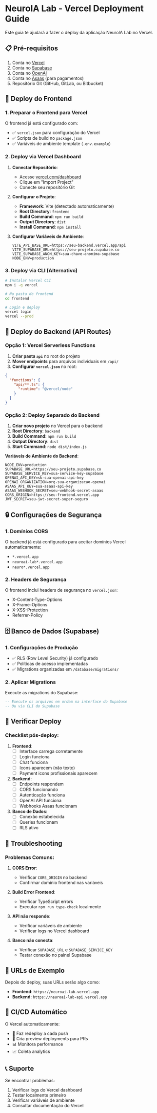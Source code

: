 # NeuroIA Lab - Vercel Deployment Guide

Este guia te ajudará a fazer o deploy da aplicação NeuroIA Lab no Vercel.

## 📋 Pré-requisitos

1. Conta no [Vercel](https://vercel.com)
2. Conta no [Supabase](https://supabase.com) 
3. Conta no [OpenAI](https://platform.openai.com)
4. Conta no [Asaas](https://www.asaas.com) (para pagamentos)
5. Repositório Git (GitHub, GitLab, ou Bitbucket)

## 🚀 Deploy do Frontend

### 1. Preparar o Frontend para Vercel

O frontend já está configurado com:
- ✅ `vercel.json` para configuração do Vercel
- ✅ Scripts de build no `package.json`
- ✅ Variáveis de ambiente template (`.env.example`)

### 2. Deploy via Vercel Dashboard

1. **Conectar Repositório**:
   - Acesse [vercel.com/dashboard](https://vercel.com/dashboard)
   - Clique em "Import Project"
   - Conecte seu repositório Git

2. **Configurar o Projeto**:
   - **Framework**: Vite (detectado automaticamente)
   - **Root Directory**: `frontend`
   - **Build Command**: `npm run build`
   - **Output Directory**: `dist`
   - **Install Command**: `npm install`

3. **Configurar Variáveis de Ambiente**:
   ```
   VITE_API_BASE_URL=https://seu-backend.vercel.app/api
   VITE_SUPABASE_URL=https://seu-projeto.supabase.co
   VITE_SUPABASE_ANON_KEY=sua-chave-anonima-supabase
   NODE_ENV=production
   ```

### 3. Deploy via CLI (Alternativo)

```bash
# Instalar Vercel CLI
npm i -g vercel

# Na pasta do frontend
cd frontend

# Login e deploy
vercel login
vercel --prod
```

## 🔧 Deploy do Backend (API Routes)

### Opção 1: Vercel Serverless Functions

1. **Criar pasta `api`** no root do projeto
2. **Mover endpoints** para arquivos individuais em `/api/`
3. **Configurar `vercel.json`** no root:

```json
{
  "functions": {
    "api/**.ts": {
      "runtime": "@vercel/node"
    }
  }
}
```

### Opção 2: Deploy Separado do Backend

1. **Criar novo projeto** no Vercel para o backend
2. **Root Directory**: `backend`
3. **Build Command**: `npm run build`
4. **Output Directory**: `dist`
5. **Start Command**: `node dist/index.js`

**Variáveis de Ambiente do Backend**:
```
NODE_ENV=production
SUPABASE_URL=https://seu-projeto.supabase.co
SUPABASE_SERVICE_KEY=sua-service-key-supabase
OPENAI_API_KEY=sk-sua-openai-api-key
OPENAI_ORGANIZATION=org-sua-organizacao-openai
ASAAS_API_KEY=sua-asaas-api-key
ASAAS_WEBHOOK_SECRET=seu-webhook-secret-asaas
CORS_ORIGIN=https://seu-frontend.vercel.app
JWT_SECRET=seu-jwt-secret-super-seguro
```

## 🔒 Configurações de Segurança

### 1. Domínios CORS
O backend já está configurado para aceitar domínios Vercel automaticamente:
- `*.vercel.app`
- `neuroai-lab*.vercel.app`
- `neuro*.vercel.app`

### 2. Headers de Segurança
O frontend inclui headers de segurança no `vercel.json`:
- X-Content-Type-Options
- X-Frame-Options
- X-XSS-Protection
- Referrer-Policy

## 🗄️ Banco de Dados (Supabase)

### 1. Configurações de Produção
- ✅ RLS (Row Level Security) já configurado
- ✅ Políticas de acesso implementadas
- ✅ Migrations organizadas em `/database/migrations/`

### 2. Aplicar Migrations
Execute as migrations do Supabase:
```sql
-- Execute os arquivos em ordem na interface do Supabase
-- Ou via CLI do Supabase
```

## 🚦 Verificar Deploy

### Checklist pós-deploy:

1. **Frontend**:
   - [ ] Interface carrega corretamente
   - [ ] Login funciona
   - [ ] Chat funciona
   - [ ] Icons aparecem (não texto)
   - [ ] Payment icons profissionais aparecem

2. **Backend**:
   - [ ] Endpoints respondem
   - [ ] CORS funcionando
   - [ ] Autenticação funciona
   - [ ] OpenAI API funciona
   - [ ] Webhooks Asaas funcionam

3. **Banco de Dados**:
   - [ ] Conexão estabelecida
   - [ ] Queries funcionam
   - [ ] RLS ativo

## 🐛 Troubleshooting

### Problemas Comuns:

1. **CORS Error**:
   - Verificar `CORS_ORIGIN` no backend
   - Confirmar domínio frontend nas variáveis

2. **Build Error Frontend**:
   - Verificar TypeScript errors
   - Executar `npm run type-check` localmente

3. **API não responde**:
   - Verificar variáveis de ambiente
   - Verificar logs no Vercel dashboard

4. **Banco não conecta**:
   - Verificar `SUPABASE_URL` e `SUPABASE_SERVICE_KEY`
   - Testar conexão no painel Supabase

## 📝 URLs de Exemplo

Depois do deploy, suas URLs serão algo como:
- **Frontend**: `https://neuroai-lab.vercel.app`
- **Backend**: `https://neuroai-lab-api.vercel.app`

## 🔄 CI/CD Automático

O Vercel automaticamente:
- 🔄 Faz redeploy a cada push
- 🌿 Cria preview deployments para PRs
- 📊 Monitora performance
- 📈 Coleta analytics

## 📞 Suporte

Se encontrar problemas:
1. Verificar logs do Vercel dashboard
2. Testar localmente primeiro
3. Verificar variáveis de ambiente
4. Consultar documentação do Vercel